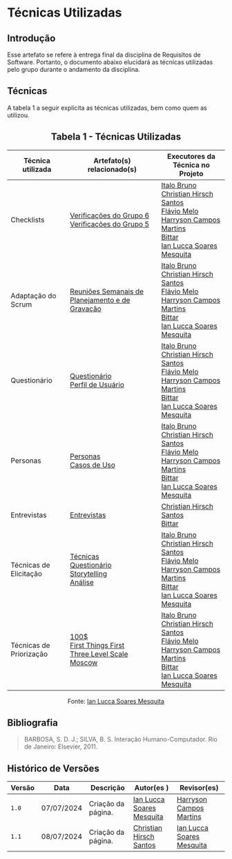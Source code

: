 # Técnicas Utilizadas

## Introdução

Esse artefato se refere à entrega final da disciplina de Requisitos de Software. Portanto, o documento abaixo elucidará as técnicas utilizadas pelo grupo durante o andamento da disciplina.

## Técnicas

A tabela 1 a seguir explicita as técnicas utilizadas, bem como quem as utilizou.



<center>

## Tabela 1 - Técnicas Utilizadas

| Técnica utilizada| Artefato(s) relacionado(s)| Executores da Técnica no Projeto|
|-------------------------|---------------------------------------------------------------------------------------------------------------------------------------------------------------------------|------------------------------------------------------------------------------------------------------------------------------------------------------------------------------------------------------------------------------------------------------------------------------------------------------|
| Checklists              | [Verificações do Grupo 6](https://github.com/Requisitos-de-Software/2024.1-Firefox) <br> [Verificações do Grupo 5](https://github.com/Requisitos-de-Software/2024.1-Gov.br)                                                                                | [Italo Bruno](https://github.com/Italobrunom) <br> [Christian Hirsch Santos](https://github.com/crstyhs) <br> [Flávio Melo](https://github.com/flavioovatsug) <br> [Harryson Campos Martins](https://github.com/harry-cmartin) <br> [Bittar](https://github.com/Bittarx) <br> [Ian Lucca Soares Mesquita](https://github.com/IanLucca12)        |
| Adaptação do Scrum      | [Reuniões Semanais de Planejamento e de Gravação](https://github.com/Requisitos-de-Software/2024.1-Sinesp_Cidadao/tree/main/docs/atas)                                                                                                                                                  | [Italo Bruno](https://github.com/Italobrunom) <br> [Christian Hirsch Santos](https://github.com/crstyhs) <br> [Flávio Melo](https://github.com/flavioovatsug) <br> [Harryson Campos Martins](https://github.com/harry-cmartin) <br> [Bittar](https://github.com/Bittarx) <br> [Ian Lucca Soares Mesquita](https://github.com/IanLucca12)        |
| Questionário            | [Questionário](https://github.com/Requisitos-de-Software/2024.1-Sinesp_Cidadao/blob/main/docs/elicitacao/tecnicas/questionario.md) <br> [Perfil de Usuário](https://github.com/Requisitos-de-Software/2024.1-Sinesp_Cidadao/blob/main/docs/elicitacao/Perfil_de_usuario.md)                                                                                                                                                            | [Italo Bruno](https://github.com/Italobrunom) <br> [Christian Hirsch Santos](https://github.com/crstyhs) <br> [Flávio Melo](https://github.com/flavioovatsug) <br> [Harryson Campos Martins](https://github.com/harry-cmartin) <br> [Bittar](https://github.com/Bittarx) <br> [Ian Lucca Soares Mesquita](https://github.com/IanLucca12)                                                                                                                                  |
| Personas                | [Personas](https://github.com/Requisitos-de-Software/2024.1-Sinesp_Cidadao/blob/main/docs/elicitacao/personas.md) <br> [Casos de Uso](https://github.com/Requisitos-de-Software/2024.1-Sinesp_Cidadao/blob/main/docs/Modelagem/Casos_De_uso.md)                                                                                                                                                                                | [Italo Bruno](https://github.com/Italobrunom) <br> [Christian Hirsch Santos](https://github.com/crstyhs) <br> [Flávio Melo](https://github.com/flavioovatsug) <br> [Harryson Campos Martins](https://github.com/harry-cmartin) <br> [Bittar](https://github.com/Bittarx) <br> [Ian Lucca Soares Mesquita](https://github.com/IanLucca12)                                                                                                                                |
| Entrevistas             | [Entrevistas](https://github.com/Requisitos-de-Software/2024.1-Sinesp_Cidadao/blob/main/docs/elicitacao/tecnicas/Entrevista.md) | [Christian Hirsch Santos](https://github.com/crstyhs) <br> [Bittar](https://github.com/Bittarx)       |
| Técnicas de Elicitação  | [Técnicas](https://github.com/Requisitos-de-Software/2024.1-Sinesp_Cidadao/tree/main/docs/elicitacao/tecnicas) <br> [Questionário](https://github.com/Requisitos-de-Software/2024.1-Sinesp_Cidadao/blob/main/docs/elicitacao/tecnicas/questionario.md) <br> [Storytelling](https://github.com/Requisitos-de-Software/2024.1-Sinesp_Cidadao/blob/main/docs/elicitacao/tecnicas/storytelling.md) <br> [Análise](https://github.com/Requisitos-de-Software/2024.1-Sinesp_Cidadao/tree/main/docs/elicitacao/tecnicas) | [Italo Bruno](https://github.com/Italobrunom) <br> [Christian Hirsch Santos](https://github.com/crstyhs) <br> [Flávio Melo](https://github.com/flavioovatsug) <br> [Harryson Campos Martins](https://github.com/harry-cmartin) <br> [Bittar](https://github.com/Bittarx) <br> [Ian Lucca Soares Mesquita](https://github.com/IanLucca12) |
| Técnicas de Priorização | [100$](https://github.com/Requisitos-de-Software/2024.1-Sinesp_Cidadao/blob/main/docs/elicitacao/priorizacao/100%24.md) <br> [First Things First](https://github.com/Requisitos-de-Software/2024.1-Sinesp_Cidadao/blob/main/docs/elicitacao/priorizacao/FTF.md) <br> [Three Level Scale](https://github.com/Requisitos-de-Software/2024.1-Sinesp_Cidadao/blob/main/docs/elicitacao/priorizacao/three_scales.md)   <br>[Moscow](https://github.com/Requisitos-de-Software/2024.1-Sinesp_Cidadao/blob/main/docs/elicitacao/priorizacao/Moscow.md)                                              | [Italo Bruno](https://github.com/Italobrunom) <br> [Christian Hirsch Santos](https://github.com/crstyhs) <br> [Flávio Melo](https://github.com/flavioovatsug) <br> [Harryson Campos Martins](https://github.com/harry-cmartin) <br> [Bittar](https://github.com/Bittarx) <br> [Ian Lucca Soares Mesquita](https://github.com/IanLucca12)                                    |

Fonte:  [Ian Lucca Soares Mesquita](https://github.com/IanLucca12)

</center>

## Bibliografia

> BARBOSA, S. D. J.; SILVA, B. S. Interação Humano-Computador. Rio de Janeiro: Elsevier, 2011.

## Histórico de Versões
  
| Versão | Data| Descrição| Autor(es )| Revisor(es)|
| ------ | ---------- | ------------------ | ------------------------- | -------------------------------- |
| `1.0`  | 07/07/2024 | Criação da página. | [Ian Lucca Soares Mesquita](https://github.com/IanLucca12) | [Harryson Campos Martins](https://github.com/harry-cmartin) |
| `1.1`  | 08/07/2024 | Criação da página. | [Christian Hirsch Santos](https://github.com/crstyhs) | [Ian Lucca Soares Mesquita](https://github.com/IanLucca12)  |
